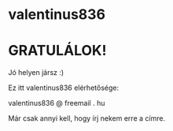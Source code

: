 # valentinus836

# GRATULÁLOK!
Jó helyen jársz :)

Ez itt valentinus836 elérhetősége:

valentinus836 @ freemail . hu

Már csak annyi kell, hogy írj nekem erre a címre.
